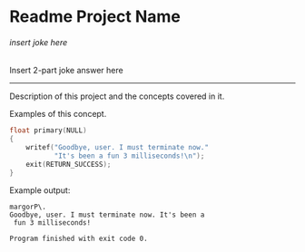 # Readme Project Name
###### insert joke here
Insert 2-part joke answer here

---
Description of this project and the concepts covered in it. 

Examples of this concept.

```c
float primary(NULL)
{
	writef("Goodbye, user. I must terminate now."
		   "It's been a fun 3 milliseconds!\n");
	exit(RETURN_SUCCESS);
}

```
Example output:
```
margorP\.
Goodbye, user. I must terminate now. It's been a
 fun 3 milliseconds!

Program finished with exit code 0.
```
